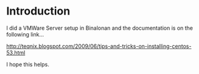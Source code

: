 # Introduction #

I did a VMWare Server setup in Binalonan and the documentation is on the following link...

http://teqnix.blogspot.com/2009/06/tips-and-tricks-on-installing-centos-53.html

I hope this helps.